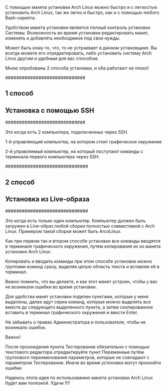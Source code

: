 
С помощью макета установки Arch Linux можно быстро
и с легкостью установить Arch Linux, так же легко и быстро,
как и с помощью любого Bash-скрипта.

Удобством макета установки является полный контроль
установки Системы. Возможность во время установки
редактировать макет, изменять и добавлять необходимое
под свои нужды.

Может быть кому-то, что, то не устраивает в данном
установщике. Вы всегда можете его отредактировать,
либо установить систему Arch Linux другим и удобным
для вас способом.

Мною опробованы 2 способа установки, и оба работают
не плохо!

#############################
##       1 способ          ##
## Установка c помощью SSH ##
#############################

Это когда есть 2 компьютера, подключенных через SSH.

1-й управляющий компьютер, на котором стоит
графическое окружение

2-й управляемый компьютер, на который поступают
команды с терминала первого компьютера через SSH.


##############################
##        2 способ          ##
## Установка из Live-образа ##
##############################

Это когда есть только один компьютер.
Компьютер должен быть загружен в Live-образ
любой сборки полностью совместимой с Arch Linux.
Примером такой сборки может быть ArcoLinux.

Как при первом так и втором способе установки
все команды вводятся в терминале графического
окружения, путем копирования их из макета установки
Arch Linux.

Копировать и вводить команды при этом способе
установки можно группами команд сразу, выделяя
целую область текста и вставляя её в терминал.

Важно помнить, что вы делаете,
и как этот макет устроен, чтобы у вас не
возникали ошибки во время установки.

Для удобства макет установки поделен пунктами,
которые у меня выделены, далее идут серии команд,
которые можно выделять все вместе до следующего
выделенного пункта, а затем скопированное вставить
в терминал графического окружения и ввести Enter.

Не забывать о правах Администратора и пользователя,
чтобы не возникало ошибок.

Важно!

После прохождения пункта Тестирование обязательно
с помощью текстового редактора отредактируйте
пункт Переменные путём группового переименования
параметров, которые не совпадают с параметром Тестирование.
Иначе во время устоновки могут произойти ошибки

Надеюсь этота идея по использованию макета установки Arch Linux
будет вам полезной. Удачи !!!!

